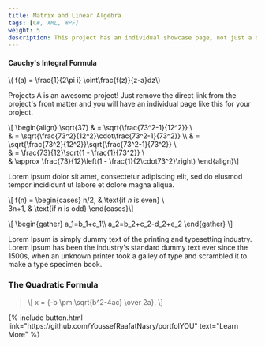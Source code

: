 ```yaml
---
title: Matrix and Linear Algebra
tags: [C#, XML, WPF]
weight: 5
description: This project has an individual showcase page, not just a direct link to the project site or repo.
---
```


#### Cauchy's Integral Formula
\\( f(a) = \frac{1}{2\pi i} \oint\frac{f(z)}{z-a}dz\\)

Projects A is an awesome project! Just remove the direct link from the project's front matter and you will have an individual page like this for your project.

\\[ \begin{align}
\sqrt{37} & = \sqrt{\frac{73^2-1}{12^2}} \\\
 & = \sqrt{\frac{73^2}{12^2}\cdot\frac{73^2-1}{73^2}} \\\ 
 & = \sqrt{\frac{73^2}{12^2}}\sqrt{\frac{73^2-1}{73^2}} \\\
 & = \frac{73}{12}\sqrt{1 - \frac{1}{73^2}} \\\
 & \approx \frac{73}{12}\left(1 - \frac{1}{2\cdot73^2}\right)
\end{align}\\]

Lorem ipsum dolor sit amet, consectetur adipiscing elit, sed do eiusmod tempor incididunt ut labore et dolore magna aliqua.

\\[  f(n) =
\begin{cases}
n/2,  & \text{if $n$ is even} \\\
3n+1, & \text{if $n$ is odd}
\end{cases}\\]

\\[ \begin{gather} 
a_1=b_1+c_1\\\ 
a_2=b_2+c_2-d_2+e_2 
\end{gather} \\]

Lorem Ipsum is simply dummy text of the printing and typesetting industry. Lorem Ipsum has been the industry's standard dummy text ever since the 1500s, when an unknown printer took a galley of type and scrambled it to make a type specimen book.

### The Quadratic Formula
> \\[ x = {-b \pm \sqrt{b^2-4ac} \over 2a}. \\]

<p class="text-center">
{% include button.html link="https://github.com/YoussefRaafatNasry/portfolYOU" text="Learn More" %}
</p>